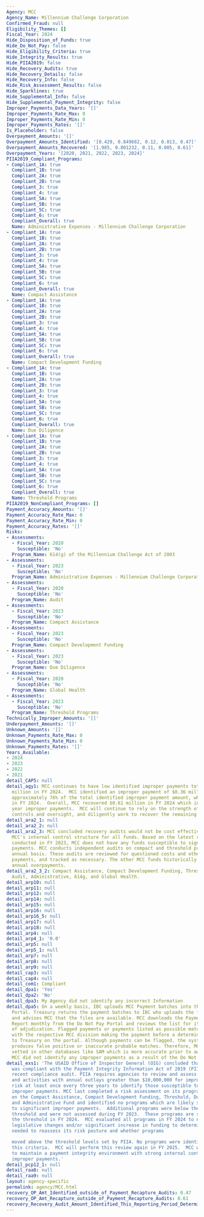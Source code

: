 ```yaml
---
Agency: MCC
Agency_Name: Millennium Challenge Corporation
Confirmed_Fraud: null
Eligibility_Themes: []
Fiscal_Year: 2024
Hide_Disposition_of_Funds: true
Hide_Do_Not_Pay: false
Hide_Eligibility_Criteria: true
Hide_Integrity_Results: true
Hide_PIIA2019: false
Hide_Recovery_Audits: true
Hide_Recovery_Details: false
Hide_Recovery_Info: false
Hide_Risk_Assessment_Results: false
Hide_Sparklines: true
Hide_Supplemental_Info: false
Hide_Supplemental_Payment_Integrity: false
Improper_Payments_Data_Years: '[]'
Improper_Payments_Rate_Max: 0
Improper_Payments_Rate_Min: 0
Improper_Payments_Rates: '[]'
Is_Placeholder: false
Overpayment_Amounts: '[]'
Overpayment_Amounts_Identified: '[0.429, 0.849682, 0.12, 0.013, 0.47]'
Overpayment_Amounts_Recovered: '[1.985, 0.801232, 0.11, 0.005, 0.61]'
Overpayment_Years: '[2020, 2021, 2022, 2023, 2024]'
PIIA2019_Compliant_Programs:
- Compliant_1A: true
  Compliant_1B: true
  Compliant_2A: true
  Compliant_2B: true
  Compliant_3: true
  Compliant_4: true
  Compliant_5A: true
  Compliant_5B: true
  Compliant_5C: true
  Compliant_6: true
  Compliant_Overall: true
  Name: Administrative Expenses - Millennium Challenge Corporation
- Compliant_1A: true
  Compliant_1B: true
  Compliant_2A: true
  Compliant_2B: true
  Compliant_3: true
  Compliant_4: true
  Compliant_5A: true
  Compliant_5B: true
  Compliant_5C: true
  Compliant_6: true
  Compliant_Overall: true
  Name: Compact Assistance
- Compliant_1A: true
  Compliant_1B: true
  Compliant_2A: true
  Compliant_2B: true
  Compliant_3: true
  Compliant_4: true
  Compliant_5A: true
  Compliant_5B: true
  Compliant_5C: true
  Compliant_6: true
  Compliant_Overall: true
  Name: Compact Development Funding
- Compliant_1A: true
  Compliant_1B: true
  Compliant_2A: true
  Compliant_2B: true
  Compliant_3: true
  Compliant_4: true
  Compliant_5A: true
  Compliant_5B: true
  Compliant_5C: true
  Compliant_6: true
  Compliant_Overall: true
  Name: Due Diligence
- Compliant_1A: true
  Compliant_1B: true
  Compliant_2A: true
  Compliant_2B: true
  Compliant_3: true
  Compliant_4: true
  Compliant_5A: true
  Compliant_5B: true
  Compliant_5C: true
  Compliant_6: true
  Compliant_Overall: true
  Name: Threshold Programs
PIIA2019_NonCompliant_Programs: []
Payment_Accuracy_Amounts: '[]'
Payment_Accuracy_Rate_Max: 0
Payment_Accuracy_Rate_Min: 0
Payment_Accuracy_Rates: '[]'
Risks:
- Assessments:
  - Fiscal_Year: 2020
    Susceptible: 'No'
  Program_Name: 614(g) of the Millennium Challenge Act of 2003
- Assessments:
  - Fiscal_Year: 2023
    Susceptible: 'No'
  Program_Name: Administrative Expenses - Millennium Challenge Corporation
- Assessments:
  - Fiscal_Year: 2020
    Susceptible: 'No'
  Program_Name: Audit
- Assessments:
  - Fiscal_Year: 2023
    Susceptible: 'No'
  Program_Name: Compact Assistance
- Assessments:
  - Fiscal_Year: 2023
    Susceptible: 'No'
  Program_Name: Compact Development Funding
- Assessments:
  - Fiscal_Year: 2023
    Susceptible: 'No'
  Program_Name: Due Diligence
- Assessments:
  - Fiscal_Year: 2020
    Susceptible: 'No'
  Program_Name: Global Health
- Assessments:
  - Fiscal_Year: 2023
    Susceptible: 'No'
  Program_Name: Threshold Programs
Technically_Improper_Amounts: '[]'
Underpayment_Amounts: '[]'
Unknown_Amounts: '[]'
Unknown_Payments_Rate_Max: 0
Unknown_Payments_Rate_Min: 0
Unknown_Payments_Rates: '[]'
Years_Available:
- 2024
- 2023
- 2022
- 2021
detail_CAP5: null
detail_agy1: MCC continues to have low identified improper payments totaling $0.47
  million in FY 2024.  MCC identified an improper payment of $0.36 million, comprising
  approximately 76% of the total identified improper payment amount, which was recovered
  in FY 2024.  Overall, MCC recovered $0.61 million in FY 2024 which included prior
  year improper payments.  MCC will continue to rely on the strength of MCC's internal
  controls and oversight, and diligently work to recover the remaining funds.
detail_ara2_1: null
detail_ara2_2: null
detail_ara2_3: MCC concluded recovery audits would not be cost effective and benefit
  MCC's internal control structure for all funds. Based on the latest risk assessments
  conducted in FY 2023, MCC does not have any funds susceptible to significant improper
  payments. MCC conducts independent audits on compact and threshold programs on an
  annual basis. These audits are reviewed for questioned costs and other improper
  payments, and tracked as necessary. The other MCC funds historically have very low
  annual overpayments.
detail_ara2_3_2: Compact Assistance, Compact Development Funding, Threshold, Due Diligence,
  Audit, Administrative, 614g, and Global Health.
detail_arp10: null
detail_arp11: null
detail_arp12: null
detail_arp14: null
detail_arp15: null
detail_arp16: null
detail_arp16_5: null
detail_arp17: null
detail_arp18: null
detail_arp4: null
detail_arp4_1: '0.0'
detail_arp5: null
detail_arp5_1: null
detail_arp7: null
detail_arp8: null
detail_arp9: null
detail_cap3: null
detail_cap4: null
detail_com1: Compliant
detail_dpa1: 'Yes'
detail_dpa2: 'No'
detail_dpa3: My Agency did not identify any incorrect Information
detail_dpa5: On a weekly basis, IBC uploads MCC Payment batches into the Do Not Pay
  Portal. Treasury returns the payment batches to IBC who uploads the files in Oracle
  and advises MCC that the files are available. MCC downloads the Payment Activity
  Report monthly from the Do Not Pay Portal and reviews the list for items in need
  of adjudication. Flagged payments or payments listed as possible matches are reviewed
  with the respective MCC division making the payment before a determination is reported
  to Treasury on the portal. Although payments can be flagged, the system often either
  produces false positive or inaccurate probable matches. Therefore, MCC vendors are
  vetted in other databases like SAM which is more accurate prior to award and payments.
  MCC did not identify any improper payments as a result of the Do Not Pay Initiative.
detail_exs1: 'The USAID Office of Inspector General (OIG) concluded that the agency
  was compliant with the Payment Integrity Information Act of 2019 (PIIA) in the most
  recent compliance audit. PIIA requires agencies to review and assess all programs
  and activities with annual outlays greater than $10,000,000 for improper payment
  risk at least once every three years to identify those susceptible to significant
  improper payments. MCC last completed a risk assessment on its programs in FY 2023
  on the Compact Assistance, Compact Development Funding, Threshold, Due Diligence,
  and Administrative Fund and identified no programs which are likely susceptible
  to significant improper payments.  Additional programs were below the $10 million
  threshold and were not assessed during FY 2023.  These programs are still under
  the threshold in FY 2024.  MCC evaluated all programs in FY 2024 to ensure no significant
  legislative changes and/or significant increase in funding to determine if the agency
  needed to reassess its risk posture and whether programs

  moved above the threshold levels set by PIIA. No programs were identified meeting
  this criteria.  MCC will perform this review again in FY 2025.  MCC will continue
  to maintain a payment integrity environment with strong internal controls and low
  improper payments.'
detail_pcp12_1: null
detail_raa8: null
detail_raa9: null
layout: agency-specific
permalink: agency/MCC.html
recovery_OP_Amt_Identified_outside_of_Payment_Recapture_Audits: 0.47
recovery_OP_Amt_Recapture_outside_of_Payment_Recapture_Audits: 0.61
recovery_Recovery_Audit_Amount_Identified_This_Reporting_Period_Determined_Not_Collectable_Rate: 0.0
---
```

